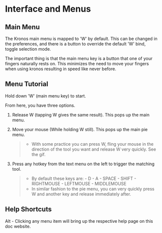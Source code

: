 # Interface and Menus

## Main Menu

The Kronos main menu is mapped to 'W' by default. 
This can be changed in the preferences, and there is a button to override the default 'W' bind, toggle selection mode.

The important thing is that the main menu key is a button that one of your fingers naturally rests on. This minimizes the need to move your fingers when using kronos
resulting in speed like never before.

## Menu Tutorial

Hold down 'W' (main menu key) to start.

From here, you have three options.

1. Release W (tapping W gives the same result). This pops up the main menu.
   
2. Move your mouse (While holding W still). This pops up the main pie menu.
   > - With some practice you can press W, fling your mouse in the direction of the tool you want and release W very quickly. See the gif.
   
3. Press any hotkey from the text menu on the left to trigger the matching tool.
   > - By default these keys are:
       - D
       - A
       - SPACE
       - SHIFT
       - RIGHTMOUSE
       - LEFTMOUSE
       - MIDDLEMOUSE
   > - In similar fashion to the pie menu, you can very quickly press W and another key and release immediately after.

## Help Shortcuts

Alt - Clicking any menu item will bring up the respective help page on this doc website.
